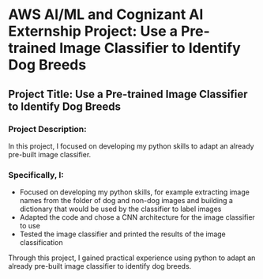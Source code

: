 # AWS AI/ML and Cognizant AI Externship Project: Use a Pre-trained Image Classifier to Identify Dog Breeds

## Project Title: Use a Pre-trained Image Classifier to Identify Dog Breeds

### Project Description:
In this project, I focused on developing my python skills to adapt an already pre-built image classifier. 

### Specifically, I:
- Focused on developing my python skills, for example extracting image names from the folder of dog and non-dog images and building a dictionary that would be used by the classifier to label images
- Adapted the code and chose a CNN architecture for the image classifier to use
- Tested the image classifier and printed the results of the image classification

Through this project, I gained practical experience using python to adapt an already pre-built image classifier to identify dog breeds.
